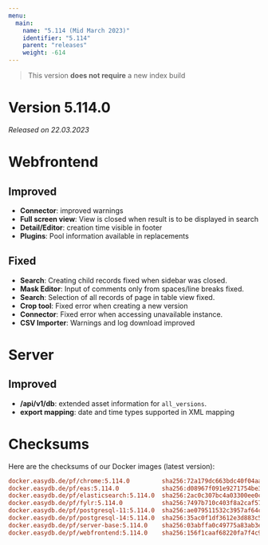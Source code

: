 ```yaml
---
menu:
  main:
    name: "5.114 (Mid March 2023)"
    identifier: "5.114"
    parent: "releases"
    weight: -614
---
```



> This version **does not require** a new index build

# Version 5.114.0

*Released on 22.03.2023*

# Webfrontend

## Improved

* **Connector**: improved warnings
* **Full screen view**: View is closed when result is to be displayed in search
* **Detail/Editor**: creation time visible in footer
* **Plugins**: Pool information available in replacements

## Fixed

* **Search**: Creating child records fixed when sidebar was closed.
* **Mask Editor**: Input of comments only from spaces/line breaks fixed.
* **Search**: Selection of all records of page in table view fixed.
* **Crop tool**: Fixed error when creating a new version
* **Connector**: Fixed error when accessing unavailable instance.
* **CSV Importer**: Warnings and log download improved

# Server

## Improved

* **/api/v1/db**: extended asset information for `all_versions`.
* **export mapping**: date and time types supported in XML mapping

# Checksums

Here are the checksums of our Docker images (latest version):

```ini
docker.easydb.de/pf/chrome:5.114.0         sha256:72a179dc663bdc40f04aa0806f843b969e2964aa562354eb9bf1d4b175d285cc
docker.easydb.de/pf/eas:5.114.0            sha256:d08967f091e9271754be3bb8375b945dab43a499ffdad84fde72f7a49aafa63d
docker.easydb.de/pf/elasticsearch:5.114.0  sha256:2ac0c307bc4a03300ee0c149cae11872efa99d9a55816db952dfc965b0dd93d2
docker.easydb.de/pf/fylr:5.114.0           sha256:7497b710c403f8a2caf578becff863aa5c92eab8bad67ec394b9de0d4f23feb9
docker.easydb.de/pf/postgresql-11:5.114.0  sha256:ae079511532c3957af64c424da309655c978820a870a75cc46130b376a93f2c8
docker.easydb.de/pf/postgresql-14:5.114.0  sha256:35ac0f1df3612e3d883c56c04f74581fd74fbac6204e8c1ee7396e283142e4dc
docker.easydb.de/pf/server-base:5.114.0    sha256:03abffa0c49775a83ab3e29e40f3fd69af7651c68facb2035a34745b74f6659e
docker.easydb.de/pf/webfrontend:5.114.0    sha256:156f1caaf68220fa7f4c9989903ab0473f66361281cb8419dc74b8287cbd7cb4
```

